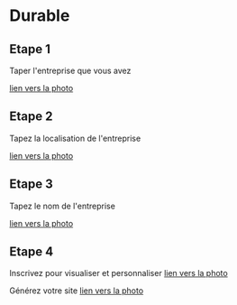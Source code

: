 # Durable

## Etape 1 
Taper l'entreprise que vous avez

[lien vers la photo ](durable/capt1.png)

## Etape 2
Tapez la localisation de l'entreprise

[lien vers la photo ](durable/capt2.png)

## Etape 3
Tapez le nom de l'entreprise

[lien vers la photo ](durable/capt3.png)

## Etape 4
Inscrivez pour visualiser et personnaliser
[lien vers la photo ](durable/capt4.png)


Générez votre site
[lien vers la photo ](durable/capt5.png)
